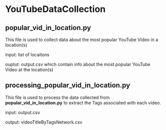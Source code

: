 # YouTubeDataCollection

## popular_vid_in_location.py 
This file is used to collect data about the most popular YouTube Video in a location(s)

input: list of locaitons

ouptut: output.csv which contain info about the most popular YouTube Video at the location(s)

## processing_popular_vid_in_location.py
This file is used to process the data collected from **popular_vid_in_location.py** to extract the Tags associated with each video. 

input: output.csv

output: videoTitleByTagsNetwork.csv
